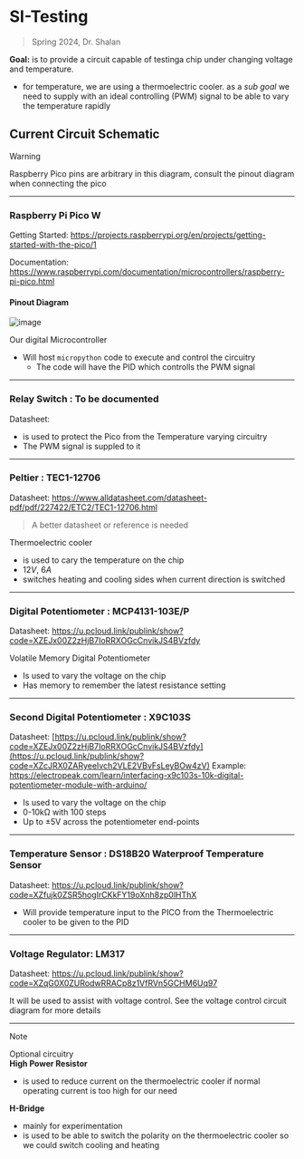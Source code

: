 # SI-Testing

> Spring 2024, Dr. Shalan

**Goal:** is to provide a circuit capable of testinga chip under changing voltage and temperature. 
- for temperature, we are using a thermoelectric cooler. as a *sub goal* we need to supply with an ideal controlling (PWM) signal to be able to vary the temperature rapidly

## Current Circuit Schematic

>[!WARNING]
>
> Raspberry Pico pins are arbitrary in this diagram, consult the pinout diagram when connecting the pico

---

### Raspberry Pi Pico W

Getting Started: https://projects.raspberrypi.org/en/projects/getting-started-with-the-pico/1

Documentation: https://www.raspberrypi.com/documentation/microcontrollers/raspberry-pi-pico.html

#### Pinout Diagram
![image](https://github.com/AUC-Hardware/SI-Testing/assets/96356943/914f1f24-ece7-4f83-a233-6fb2200a05f4)

Our digital Microcontroller
- Will host ``micropython`` code to execute and control the circuitry
  - The code will have the PID which controlls the PWM signal 

---
### Relay Switch : To be documented

Datasheet:

- is used to protect the Pico from the Temperature varying circuitry
- The PWM signal is suppled to it

---
### Peltier : TEC1-12706

Datasheet: https://www.alldatasheet.com/datasheet-pdf/pdf/227422/ETC2/TEC1-12706.html
> A better datasheet or reference is needed

Thermoelectric cooler
- is used to cary the temperature on the chip
- $12V$, $6A$
- switches heating and cooling sides when current direction is switched 

---
### Digital Potentiometer : MCP4131-103E/P

Datasheet: https://u.pcloud.link/publink/show?code=XZEJx00Z2zHjB7IoRRXOGcCnvikJS4BVzfdy

Volatile Memory Digital Potentiometer
- Is used to vary the voltage on the chip
- Has memory to remember the latest resistance setting

---
### Second Digital Potentiometer : X9C103S

Datasheet: [https://u.pcloud.link/publink/show?code=XZEJx00Z2zHjB7IoRRXOGcCnvikJS4BVzfdy](https://u.pcloud.link/publink/show?code=XZcJRX0ZARyeeIvch2VLE2VBvFsLeyBOw4zV)
Example: https://electropeak.com/learn/interfacing-x9c103s-10k-digital-potentiometer-module-with-arduino/

- Is used to vary the voltage on the chip
- 0-10kΩ with 100 steps
- Up to ±5V across the potentiometer end-points

---
### Temperature Sensor : DS18B20 Waterproof Temperature Sensor

Datasheet: https://u.pcloud.link/publink/show?code=XZfujk0ZSR5hogIrCKkFY19oXnh8zp0lHThX

- Will provide temperature input to the PICO from the Thermoelectric cooler to be given to the PID

---
### Voltage Regulator: LM317

Datasheet: https://u.pcloud.link/publink/show?code=XZqG0X0ZURodwRRACp8z1VfRVn5GCHM6Uq97

It will be used to assist with voltage control. See the voltage control circuit diagram for more details

---

>[!NOTE] 
>
> Optional circuitry \
> **High Power Resistor**
> - is used to reduce current on the thermoelectric cooler if normal operating current is too high for our need 
> 
> **H-Bridge** 
> - mainly for experimentation 
> - is used to be able to switch the polarity on the thermoelectric cooler so we could switch cooling and heating 
